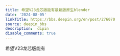 ```yaml
---
title: 希望V23龙芯版能有最新版原生blender
date: '2024-08-05'
linkTitle: https://bbs.deepin.org/en/post/276070
source: deepin_bbs
description:  dipin 
disable_comments: true
---
```

希望V23龙芯版能有
